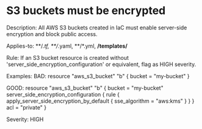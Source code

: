 # S3 buckets must be encrypted

Description:
All AWS S3 buckets created in IaC must enable server-side encryption and block public access.

Applies-to:
**/*.tf, **/*.yaml, **/*.yml, **/templates/**

Rule:
If an S3 bucket resource is created without 'server_side_encryption_configuration' or equivalent, flag as HIGH severity.

Examples:
BAD:
resource "aws_s3_bucket" "b" {
  bucket = "my-bucket"
}

GOOD:
resource "aws_s3_bucket" "b" {
  bucket = "my-bucket"
  server_side_encryption_configuration {
    rule { apply_server_side_encryption_by_default { sse_algorithm = "aws:kms" } }
  }
  acl = "private"
}

Severity: HIGH
